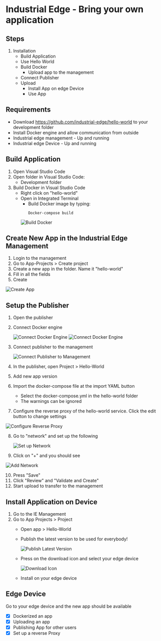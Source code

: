 # Industrial Edge - Bring your own application

## Steps

1. Installation
   - Build Application
   - Use Hello World
   - Build Docker
     - Upload app to the management
   - Connect Publisher
   - Upload
     - Install App on edge Device
     - Use App

## Requirements

- Download https://github.com/industrial-edge/hello-world to your development folder
- Install Docker engine and allow communication from outside
- Industrial edge management - Up and running
- Industrial edge Device - Up and running

## Build Application

1. Open Visual Studio Code
2. Open folder in Visual Studio Code:
   - Development folder
3. Build Docker in Visual Studio Code
   - Right click on "hello-world"
   - Open in Integrated Terminal
     - Build Docker image by typing:
       ```
       Docker-compose build
       ```
     ![Build Docker](assets/20230601_162004_image.png)
     

## Create New App in the Industrial Edge Management

1. Login to the management
2. Go to App-Projects > Create project
3. Create a new app in the folder. Name it "hello-world"
4. Fill in all the fields
5. Create

![Create App](assets/20230601_162147_image.png)


## Setup the Publisher

1. Open the publisher
2. Connect Docker engine
   
   ![Connect Docker Engine](assets/20230601_164109_image.png)
   ![Connect Docker Engine](assets/20230601_164123_image.png)
   
3. Connect publisher to the management
   
   ![Connect Publisher to Management](assets/20230601_164151_image.png)
   
4. In the publisher, open Project > Hello-World
5. Add new app version
6. Import the docker-compose file at the import YAML button
   - Select the docker-compose.yml in the hello-world folder
   - The warnings can be ignored
7. Configure the reverse proxy of the hello-world service. Click the edit button to change settings
  
  ![Configure Reverse Proxy](assets/20230601_164340_image.png)
  
8. Go to "network" and set up the following
   
   ![Set up Network](assets/20230601_164356_image.png)
   
9. Click on "+" and you should see
  
  ![Add Network](assets/20230601_164420_image.png)
  
10. Press "Save"
11. Click "Review" and "Validate and Create"
12. Start upload to transfer to the management

## Install Application on Device

1. Go to the IE Management
2. Go to App Projects > Project
   - Open app > Hello-World
   - Publish the latest version to be used for everybody!
     
     ![Publish Latest Version](assets/20230601_164703_image.png)
     
   - Press on the download icon and select your edge device
     
     ![Download Icon](assets/20230601_164732_image.png)
     
   - Install on your edge device

## Edge Device

Go to your edge device and the new app should be available

- [x] Dockerized an app
- [x] Uploading an app
- [x] Publishing App for other users
- [x] Set up a reverse Proxy
